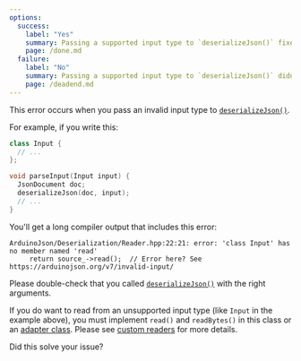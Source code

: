 ```yaml
---
options:
  success:
    label: "Yes"
    summary: Passing a supported input type to `deserializeJson()` fixed the issue
    page: /done.md
  failure:
    label: "No"
    summary: Passing a supported input type to `deserializeJson()` didn't fix the issue
    page: /deadend.md
---
```


This error occurs when you pass an invalid input type to [`deserializeJson()`](/v7/api/json/deserializejson/).

For example, if you write this:

```c++
class Input {
  // ...
};

void parseInput(Input input) {
  JsonDocument doc;
  deserializeJson(doc, input);
  // ...
}
```

You'll get a long compiler output that includes this error:

```text
ArduinoJson/Deserialization/Reader.hpp:22:21: error: 'class Input' has no member named 'read'
     return source_->read();  // Error here? See https://arduinojson.org/v7/invalid-input/
```

Please double-check that you called [`deserializeJson()`](/v7/api/json/deserializejson/) with the right arguments.

If you do want to read from an unsupported input type (like `Input` in the example above), you must implement `read()` and `readBytes()` in this class or an [adapter class](https://en.wikipedia.org/wiki/Adapter_pattern).
Please see [custom readers](/v7/api/json/deserializejson/#custom-reader) for more details.

Did this solve your issue?
